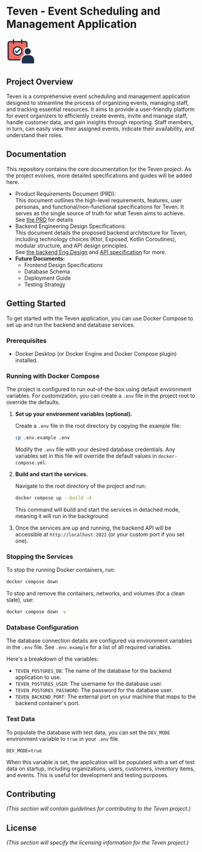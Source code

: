 # **Teven \- Event Scheduling and Management Application**

<img src="teven.png" alt="Teven Logo" width="15%"/>

## **Project Overview**

Teven is a comprehensive event scheduling and management application designed to streamline the process of organizing events, managing staff, and tracking essential resources. It aims to provide a user-friendly platform for event organizers to efficiently create events, invite and manage staff, handle customer data, and gain insights through reporting. Staff members, in turn, can easily view their assigned events, indicate their availability, and understand their roles.

## **Documentation**

This repository contains the core documentation for the Teven project. As the project evolves, more detailed specifications and guides will be added here.

* Product Requirements Document (PRD):  
  This document outlines the high-level requirements, features, user personas, and functional/non-functional specifications for Teven. It serves as the single source of truth for what Teven aims to achieve.  
  See [the PRD](PRD.md) for details
* Backend Engineering Design Specifications:  
  This document details the proposed backend architecture for Teven, including technology choices (Ktor, Exposed, Kotlin Coroutines), modular structure, and API design principles.  
  See [the backend Eng Design](BACKEND-DESIGN.md) and [API specification](API.md) for more.
* **Future Documents:**  
  * Frontend Design Specifications  
  * Database Schema  
  * Deployment Guide  
  * Testing Strategy  

## **Getting Started**

To get started with the Teven application, you can use Docker Compose to set up and run the backend and database services.

### Prerequisites

*   Docker Desktop (or Docker Engine and Docker Compose plugin) installed.

### Running with Docker Compose

The project is configured to run out-of-the-box using default environment variables. For customization, you can create a `.env` file in the project root to override the defaults.

1.  **Set up your environment variables (optional).**

    Create a `.env` file in the root directory by copying the example file:

    ```bash
    cp .env.example .env
    ```

    Modify the `.env` file with your desired database credentials. Any variables set in this file will override the default values in `docker-compose.yml`.

2.  **Build and start the services.**

    Navigate to the root directory of the project and run:

    ```bash
    docker compose up --build -d
    ```

    This command will build and start the services in detached mode, meaning it will run in the background.

3.  Once the services are up and running, the backend API will be accessible at `http://localhost:2022` (or your custom port if you set one).

### Stopping the Services

To stop the running Docker containers, run:

```bash
docker compose down
```

To stop and remove the containers, networks, and volumes (for a clean slate), use:

```bash
docker compose down -v
```

### Database Configuration

The database connection details are configured via environment variables in the `.env` file. See `.env.example` for a list of all required variables.

Here's a breakdown of the variables:

*   `TEVEN_POSTGRES_DB`: The name of the database for the backend application to use.
*   `TEVEN_POSTGRES_USER`: The username for the database user.
*   `TEVEN_POSTGRES_PASSWORD`: The password for the database user.
*   `TEVEN_BACKEND_PORT`: The external port on your machine that maps to the backend container's port.

### Test Data

To populate the database with test data, you can set the `DEV_MODE` environment variable to `true` in your `.env` file.

```
DEV_MODE=true
```

When this variable is set, the application will be populated with a set of test data on startup, including organizations, users, customers, inventory items, and events. This is useful for development and testing purposes.

## **Contributing**

*(This section will contain guidelines for contributing to the Teven project.)*

## **License**

*(This section will specify the licensing information for the Teven project.)*
